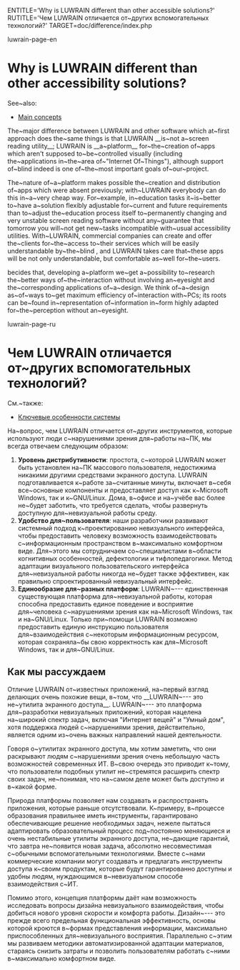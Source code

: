 
ENTITLE='Why is LUWRAIN different than other accessible solutions?'
RUTITLE='Чем LUWRAIN отличается от~других вспомогательных технологий?'
TARGET=doc/difference/index.php

luwrain-page-en

# Why is LUWRAIN different than other accessibility solutions?

See~also:

* [Main concepts](local:/doc/user/manual/intro/)

The~major difference between LUWRAIN and other software which at~first approach does the~same things 
is that LUWRAIN __is~not a~screen reading utility__;
LUWRAIN is __a~platform__ for~the~creation of~apps which aren't supposed to~be~controlled visually
(including the~applications in~the~area of~"Internet Of~Things"),
although support of~blind indeed is  one of~the~most important goals of~our~project.

The~nature of~a~platform makes possible the~creation and distribution of~apps which were absent previously;
with~LUWRAIN everybody can do this in~a~very cheap way.
For~example, in~education tasks  it~is~better to~have a~solution flexibly adjustable  for~current and future requirements
than  to~adjust the~education process itself to~permanently changing and very unstable screen reading software
without any~guarantee that tomorrow you will~not get new~tasks incompatible with~usual accessibility utilities.
With~LUWRAIN, commercial companies can create and offer the~clients for~the~access to~their services which will be easily understandable by~the~blind ,
and LUWRAIN  takes care that~these apps will be
not only understandable, but comfortable as~well for~the~users.

becides that,  developing a~platform we~get a~possibility to~research
the~better ways of~the~interaction without involving an~eyesight  and the~corresponding applications of~a~design.
We think of~a~design  as~of~ways  to~get maximum  efficiency of~interaction with~PCs;
its roots  can be~found in~representation of~information  in~form highly adapted for~the~perception without an~eyesight.


luwrain-page-ru

# Чем LUWRAIN отличается от~других вспомогательных технологий?

См.~также:

* [Ключевые особенности системы](local:/doc/user/manual/intro/)


На~вопрос, чем LUWRAIN отличается от~других инструментов, которые используют люди с~нарушениями зрения для~работы на~ПК,
мы всегда отвечаем следующим образом:

1. __Уровень дистрибутивности__:  простота, с~которой LUWRAIN может быть установлен на~ПК массового пользователя,
недостижима никакими другими средствами экранного доступа.
LUWRAIN подготавливается к~работе за~считанные минуты, включает в~себя все~основные компоненты и предоставляет доступ  как к~Microsoft Windows,
так и к~GNU/Linux.
Дома, в~офисе и на~учёбе вас более не~будет заботить, что требуется сделать, чтобы развернуть доступную для~невизуальной работы среду.
1. __Удобство для~пользователя__: наши разработчики развивают системный подход  к~проектированию невизуального интерфейса,
чтобы предоставить человеку возможность взаимодействовать с~информационным пространством в~максимально комфортном виде.
Для~этого мы сотрудничаем со~специалистами в~области когнитивных особенностей, дефектологии и тифлопедагогики.
Метод адаптации визуального пользовательского интерфейса для~невизуальной работы никогда не~будет также эффективен,
как правильно спроектированный невизуальный интерфейс.
1.  __Единообразие для~разных платформ__: LUWRAIN~--- единственная существующая платформа для~невизуальной работы,
которая способна предоставить единое поведение и восприятие для~человека с~нарушениями зрения как на~Microsoft Windows, так и на~GNU/Linux.
Только при~помощи LUWRAIN возможно предоставить единую инструкцию пользователя для~взаимодействия с~некоторым информационным ресурсом,
которая сохраняла~бы свою корректность как для~Microsoft Windows, так и для~GNU/Linux.

## Как мы рассуждаем

Отличие LUWRAIN от~известных приложений, на~первый взгляд  делающих очень похожие вещи, в~том,
что __LUWRAIN~--- это не~утилита экранного доступа__.
LUWRAIN~--- это платформа для~разработки невизуальных приложений, которая  нацелена на~широкий спектр задач,
включая "Интернет вещей" и "Умный дом",
хотя поддержка людей с~нарушениями зрения, действительно, является одним из~очень важных   направлений нашей деятельности.

Говоря о~утилитах экранного доступа, мы хотим заметить, что они раскрывают людям с~нарушениями зрения
очень небольшую часть возможностей современных ИТ.
В~свою очередь это приводит к~тому, что пользователи подобных утилит не~стремятся расширить спектр своих задач,
не~понимая, что на~самом деле может быть доступно и в~какой форме.

Природа платформы позволяет нам создавать и распространять приложения, которые раньше отсутствовали.
К~примеру, в~процессе образования правильнее иметь инструменты, гарантировано обеспечивающие решение необходимых задач,
нежеле  пытаться адаптировать образовательный процесс под~постоянно меняющиеся и очень нестабильные утилиты экранного доступа,
не~дающие гарантий, что  завтра не~появится новая задача, абсолютно  несовместимая с~обычными вспомогательными технологиями.
Вместе с~нами коммерческие компании могут создавать и предлагать инструменты доступа к~своим продуктам,
которые будут гарантированно доступны и удобны людям, нуждающимся в~невизуальном способе взаимодействия с~ИТ.

Помимо этого, концепция платформы  даёт нам возможность исследовать вопросы дизайна невизуального взаимодействия, чтобы добиться нового уровня скорости и комфорта работы.
Дизайн~--- это прежде всего предельная функциональная эффективность,
основы которой кроются в~формах представления информации,
максимально приспособленных для~невизуального восприятия.
Параллельно с~этим мы развиваем методики автоматизированной адаптации материалов,
стараясь снизить затраты и позволить пользователям работать с~ними в~максимально комфортном виде. 
